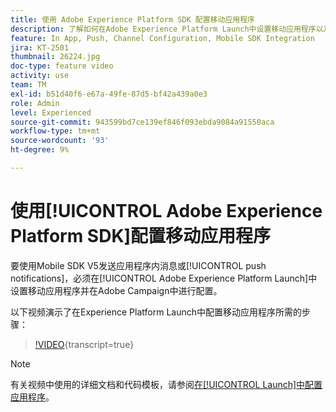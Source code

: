 ```yaml
---
title: 使用 Adobe Experience Platform SDK 配置移动应用程序
description: 了解如何在Adobe Experience Platform Launch中设置移动应用程序以及如何在Adobe Campaign中配置该应用程序。
feature: In App, Push, Channel Configuration, Mobile SDK Integration
jira: KT-2501
thumbnail: 26224.jpg
doc-type: feature video
activity: use
team: TM
exl-id: b51d40f6-e67a-49fe-87d5-bf42a439a0e3
role: Admin
level: Experienced
source-git-commit: 943599bd7ce139ef846f093ebda9084a91550aca
workflow-type: tm+mt
source-wordcount: '93'
ht-degree: 9%

---
```



# 使用[!UICONTROL Adobe Experience Platform SDK]配置移动应用程序

要使用Mobile SDK V5发送应用程序内消息或[!UICONTROL push notifications]，必须在[!UICONTROL Adobe Experience Platform Launch]中设置移动应用程序并在Adobe Campaign中进行配置。

以下视频演示了在Experience Platform Launch中配置移动应用程序所需的步骤：

>[!VIDEO](https://video.tv.adobe.com/v/26224?learn=on){transcript=true}

>[!NOTE]
>
>有关视频中使用的详细文档和代码模板，请参阅[在[!UICONTROL Launch]中配置应用程序](https://experienceleague.adobe.com/docs/campaign-standard/using/administrating/configuring-channels/configuring-a-mobile-application.html?lang=zh-Hans)。
